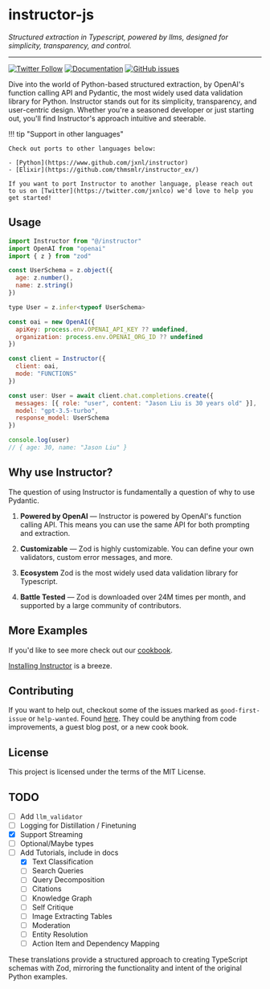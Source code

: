 # instructor-js

_Structured extraction in Typescript, powered by llms, designed for simplicity, transparency, and control._

---

[![Twitter Follow](https://img.shields.io/twitter/follow/jxnlco?style=social)](https://twitter.com/jxnlco)
[![Documentation](https://img.shields.io/badge/docs-available-brightgreen)](https://jxnl.github.io/instructor-js)
[![GitHub issues](https://img.shields.io/github/issues/jxnl/instructor-js.svg)](https://github.com/jxnl/instructor-js/issues)

Dive into the world of Python-based structured extraction, by OpenAI's function calling API and Pydantic, the most widely used data validation library for Python. Instructor stands out for its simplicity, transparency, and user-centric design. Whether you're a seasoned developer or just starting out, you'll find Instructor's approach intuitive and steerable.

!!! tip "Support in other languages"

    Check out ports to other languages below:

    - [Python](https://www.github.com/jxnl/instructor)
    - [Elixir](https://github.com/thmsmlr/instructor_ex/)

    If you want to port Instructor to another language, please reach out to us on [Twitter](https://twitter.com/jxnlco) we'd love to help you get started!

## Usage

```js
import Instructor from "@/instructor"
import OpenAI from "openai"
import { z } from "zod"

const UserSchema = z.object({
  age: z.number(),
  name: z.string()
})

type User = z.infer<typeof UserSchema>

const oai = new OpenAI({
  apiKey: process.env.OPENAI_API_KEY ?? undefined,
  organization: process.env.OPENAI_ORG_ID ?? undefined
})

const client = Instructor({
  client: oai,
  mode: "FUNCTIONS"
})

const user: User = await client.chat.completions.create({
  messages: [{ role: "user", content: "Jason Liu is 30 years old" }],
  model: "gpt-3.5-turbo",
  response_model: UserSchema
})

console.log(user)
// { age: 30, name: "Jason Liu" }
```

## Why use Instructor?

The question of using Instructor is fundamentally a question of why to use Pydantic.

1. **Powered by OpenAI** — Instructor is powered by OpenAI's function calling API. This means you can use the same API for both prompting and extraction.

2. **Customizable** — Zod is highly customizable. You can define your own validators, custom error messages, and more.

3. **Ecosystem** Zod is the most widely used data validation library for Typescript.

4. **Battle Tested** — Zod is downloaded over 24M times per month, and supported by a large community of contributors.

## More Examples

If you'd like to see more check out our [cookbook](examples/index.md).

[Installing Instructor](installation.md) is a breeze. 

## Contributing

If you want to help out, checkout some of the issues marked as `good-first-issue` or `help-wanted`. Found [here](https://github.com/jxnl/instructor-js/labels/good%20first%20issue). They could be anything from code improvements, a guest blog post, or a new cook book.

## License

This project is licensed under the terms of the MIT License.

## TODO

- [ ] Add `llm_validator`
- [ ] Logging for Distillation / Finetuning
- [x] Support Streaming
- [ ] Optional/Maybe types
- [ ] Add Tutorials, include in docs
    - [x] Text Classification
    - [ ] Search Queries
    - [ ] Query Decomposition
    - [ ] Citations
    - [ ] Knowledge Graph
    - [ ] Self Critique
    - [ ] Image Extracting Tables
    - [ ] Moderation
    - [ ] Entity Resolution
    - [ ] Action Item and Dependency Mapping

These translations provide a structured approach to creating TypeScript schemas with Zod, mirroring the functionality and intent of the original Python examples.